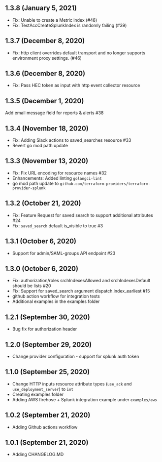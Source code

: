 ## 1.3.8 (January 5, 2021)
* Fix: Unable to create a Metric index (#48)
* Fix: TestAccCreateSplunkIndex is randomly failing (#39)

## 1.3.7 (December 8, 2020)
* Fix: http client overrides default transport and no longer supports environment proxy settings. (#46)

## 1.3.6 (December 8, 2020)
* Fix: Pass HEC token as input with http event collector resource

## 1.3.5 (December 1, 2020)
Add email message field for reports & alerts #38

## 1.3.4 (November 18, 2020)
* Fix: Adding Slack actions to saved_searches resource #33
* Revert go mod path update

## 1.3.3 (November 13, 2020)
* Fix: Fix URL encoding for resource names #32
* Enhancements: Added linting `golangci-lint`
* go mod path update to `github.com/terraform-providers/terraform-provider-splunk`

## 1.3.2 (October 21, 2020)
* Fix: Feature Request for saved search to support additional attributes #24
* Fix: `saved_search` default is_visible to true #3

## 1.3.1 (October 6, 2020)
* Support for admin/SAML-groups API endpoint #23

## 1.3.0 (October 6, 2020)
* Fix: authorization/roles srchIndexesAllowed and srchIndexesDefault should be lists #20
* Fix: Support for saved_search argument dispatch.index_earliest #15
* github action workflow for integration tests
* Additional examples in the examples folder

## 1.2.1 (September 30, 2020)
* Bug fix for authorization header

## 1.2.0 (September 29, 2020)
* Change provider configuration - support for splunk auth token

## 1.1.0 (September 25, 2020)
* Change HTTP inputs resource attribute types (`use_ack` and `use_deployment_server`) to `int`
* Creating examples folder
* Adding AWS firehose + Splunk integration example under `examples/aws`

## 1.0.2 (September 21, 2020)
* Adding Github actions workflow

## 1.0.1 (September 21, 2020)
* Adding CHANGELOG.MD
